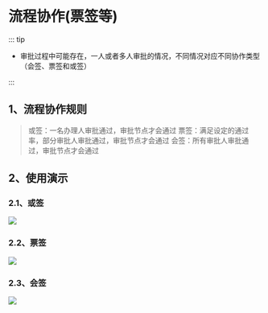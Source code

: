 # 流程协作(票签等)
<!-- @include: ../other/betweengg.md -->

::: tip 
- 审批过程中可能存在，一人或者多人审批的情况，不同情况对应不同协作类型（会签、票签和或签）

:::

## 1、流程协作规则
> 或签：一名办理人审批通过，审批节点才会通过
> 票签：满足设定的通过率，部分审批人审批通过，审批节点才会通过
> 会签：所有审批人审批通过，审批节点才会通过


## 2、使用演示
### 2.1、或签
<img src="https://foruda.gitee.com/images/1733192550833087867/e28c8a1c_2218307.png"/>

### 2.2、票签
<img src="https://foruda.gitee.com/images/1733192752351796936/ab226443_2218307.png"/>

### 2.3、会签
<img src="https://foruda.gitee.com/images/1733192611266477094/d5d920aa_2218307.png"/>


